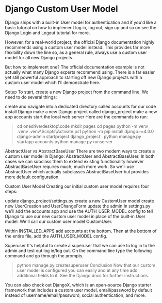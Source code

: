 # Django Custom User Model
Django ships with a built-in User model for authentication and if you'd like a basic tutorial on how to implement log in, log out, sign up and so on see the Django Login and Logout tutorial for more.

However, for a real-world project, the official Django documentation highly recommends using a custom user model instead. This provides far more flexibility down the line so, as a general rule, always use a custom user model for all new Django projects.

But how to implement one? The official documentation example is not actually what many Django experts recommend using. There is a far easier yet still powerful approach to starting off new Django projects with a custom user model which I'll demonstrate here.

Setup
To start, create a new Django project from the command line. We need to do several things:

create and navigate into a dedicated directory called accounts for our code install Django make a new Django project called django_project make a new app accounts start the local web server Here are the commands to run:

> cd onedrive\desktop\code
> mkdir pages
> cd pages
> python -m venv .venv
> .venv\Scripts\Activate.ps1
> python -m pip install django~=4.0.0
> django-admin startproject django_project .
> python manage.py startapp accounts
> python manage.py runserver

AbstractUser vs AbstractBaseUser
There are two modern ways to create a custom user model in Django: AbstractUser and AbstractBaseUser. In both cases we can subclass them to extend existing functionality however AbstractBaseUser requires much, much more work. So we'll use AbstractUser which actually subclasses AbstractBaseUser but provides more default configuration.

Custom User Model
Creating our initial custom user model requires four steps:

update django_project/settings.py create a new CustomUser model create new UserCreation and UserChangeForm update the admin In settings.py we'll add the accounts app and use the AUTH_USER_MODEL config to tell Django to use our new custom user model in place of the built-in User model. We'll call our custom user model CustomUser.

Within INSTALLED_APPS add accounts at the bottom. Then at the bottom of the entire file, add the AUTH_USER_MODEL config.

Superuser
It's helpful to create a superuser that we can use to log in to the admin and test out log in/log out. On the command line type the following command and go through the prompts.

> python manage.py createsuperuser
Conclusion
Now that our custom user model is configured you can easily and at any time add additional fields to it. See the Django docs for further instructions.

You can also check out DjangoX, which is an open-source Django starter framework that includes a custom user model, email/password by default instead of username/email/password, social authentication, and more.